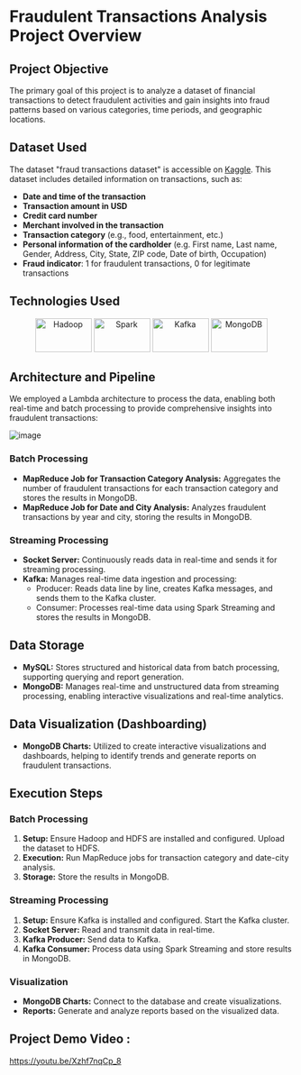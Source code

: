 # Fraudulent Transactions Analysis Project Overview
## Project Objective
The primary goal of this project is to analyze a dataset of financial transactions to detect fraudulent activities and gain insights into fraud patterns based on various categories, time periods, and geographic locations. 
## Dataset Used
The dataset "fraud transactions dataset" is accessible on [Kaggle](https://www.kaggle.com/datasets/dermisfit/fraud-transactions-dataset/data). This dataset includes detailed information on transactions, such as:
- **Date and time of the transaction**
- **Transaction amount in USD**
- **Credit card number**
- **Merchant involved in the transaction**
- **Transaction category** (e.g., food, entertainment, etc.)
- **Personal information of the cardholder** (e.g. First name, Last name, Gender, Address, City, State, ZIP code, Date of birth, Occupation)  
- **Fraud indicator**: 1 for fraudulent transactions, 0 for legitimate transactions
## Technologies Used
<p align="center">
  <img src="https://upload.wikimedia.org/wikipedia/commons/0/0e/Hadoop_logo.svg" alt="Hadoop" width="100" height="60">
  <img src="https://upload.wikimedia.org/wikipedia/commons/f/f3/Apache_Spark_logo.svg" alt="Spark" width="100" height="60">
  <img src="https://upload.wikimedia.org/wikipedia/commons/0/05/Apache_kafka.svg" alt="Kafka" width="100" height="60">
  <img src="https://upload.wikimedia.org/wikipedia/commons/9/93/MongoDB_Logo.svg" alt="MongoDB" width="100" height="60">
</p>

## Architecture and Pipeline
We employed a Lambda architecture to process the data, enabling both real-time and batch processing to provide comprehensive insights into fraudulent transactions:

![image](https://github.com/eyaraouine/BigData_Pipeline_For_Fraudulent_Transactions_Analysis/assets/98587427/404b110e-d9dc-4903-90ef-b6020d763572)

### Batch Processing
- **MapReduce Job for Transaction Category Analysis:** Aggregates the number of fraudulent transactions for each transaction category and stores the results in MongoDB.
- **MapReduce Job for Date and City Analysis:** Analyzes fraudulent transactions by year and city, storing the results in MongoDB.

### Streaming Processing
- **Socket Server:** Continuously reads data in real-time and sends it for streaming processing.
- **Kafka:** Manages real-time data ingestion and processing:
  - Producer: Reads data line by line, creates Kafka messages, and sends them to the Kafka cluster.
  - Consumer: Processes real-time data using Spark Streaming and stores the results in MongoDB.

## Data Storage
- **MySQL:** Stores structured and historical data from batch processing, supporting querying and report generation.
- **MongoDB:** Manages real-time and unstructured data from streaming processing, enabling interactive visualizations and real-time analytics.

## Data Visualization (Dashboarding)
- **MongoDB Charts:** Utilized to create interactive visualizations and dashboards, helping to identify trends and generate reports on fraudulent transactions.


## Execution Steps
### Batch Processing
1. **Setup:** Ensure Hadoop and HDFS are installed and configured. Upload the dataset to HDFS.
2. **Execution:** Run MapReduce jobs for transaction category and date-city analysis.
3. **Storage:** Store the results in MongoDB.

### Streaming Processing
1. **Setup:** Ensure Kafka is installed and configured. Start the Kafka cluster.
2. **Socket Server:** Read and transmit data in real-time.
3. **Kafka Producer:** Send data to Kafka.
4. **Kafka Consumer:** Process data using Spark Streaming and store results in MongoDB.

### Visualization
- **MongoDB Charts:** Connect to the database and create visualizations.
- **Reports:** Generate and analyze reports based on the visualized data.
## Project Demo Video :
https://youtu.be/Xzhf7nqCp_8
